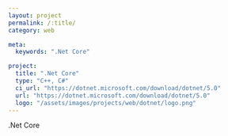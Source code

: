 ```yaml
---
layout: project
permalink: /:title/
category: web

meta:
  keywords: ".Net Core"

project:
  title: ".Net Core"
  type: "C++, C#"
  ci_url: "https://dotnet.microsoft.com/download/dotnet/5.0"
  url: "https://dotnet.microsoft.com/download/dotnet/5.0"
  logo: "/assets/images/projects/web/dotnet/logo.png"
---
```


<p>.Net Core</p>
